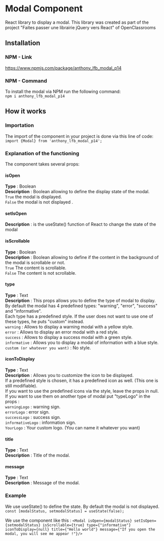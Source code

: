 # Modal Component  
React library to display a modal. This library was created as part of the project "Faites passer une librairie jQuery vers React" of OpenClassrooms  

## Installation  

### NPM - Link  
https://www.npmjs.com/package/anthony_lfb_modal_p14  

### NPM - Command  
To install the modal via NPM run the following command:   
`npm i anthony_lfb_modal_p14`  

## How it works  

### Importation  
The import of the component in your project is done via this line of code:  
`import {Modal} from 'anthony_lfb_modal_p14';`  

### Explanation of the functioning  
The component takes several props:  

#### isOpen  
__Type__ : Boolean  
__Description__ : Boolean allowing to define the display state of the modal.   
`True` the modal is displayed.   
`False` the modal is not displayed .  

#### setIsOpen  
__Description__ : is the useState() function of React to change the state of the modal  

#### isScrollable  
__Type__ : Boolean   
__Description__ : Boolean allowing to define if the content in the background of the modal is scrollable or not.   
`True` The content is scrollable.   
`False` The content is not scrollable.  

#### type  
__Type__ : Text   
__Description__ : This props allows you to define the type of modal to display.   
By default the modal has 4 predefined types: "warning", "error", "success" and "informative".   
Each type has a predefined style. If the user does not want to use one of these types, he puts "custom" instead.   
`warning` : Allows to display a warning modal with a yellow style.   
`error` : Allows to display an error modal with a red style.  
`success` : Allows to display a success modal with a green style.   
`informative` : Allows you to display a modal of information with a blue style.  
`custom (or whatever you want)` : No style.  

#### iconToDisplay  
__Type__ : Text   
__Description__ : Allows you to customize the icon to be displayed.   
If a predefined style is chosen, it has a predefined icon as well. (This one is still modifiable).   
If you want to use the predefined icons via the style, leave the props in null.  
If you want to use them on another type of modal put "typeLogo" in the props :  
`warningLogo` : warning sign.   
`errorLogo` : error sign.  
`successLogo` : success sign.   
`informativeLogo` : information sign.  
`YourLogo` : Your custom logo. (You can name it whatever you want)   

#### title  
__Type__ : Text   
__Description__ : Title of the modal.   

#### message  
__Type__ : Text   
__Description__ : Message of the modal.  

### Example

We use useState() to define the state. By default the modal is not displayed.  
``const [modalStatus, setmodalStatus] = useState(false);``

We use the component like this : 
``<Modal isOpen={modalStatus} setIsOpen={setmodalStatus} isScrollable={true} type={"informative"} iconToDisplay={null} title={"Hello world"} message={"If you open the modal, you will see me appear !"}/>``  
